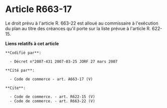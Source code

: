 # Article R663-17

Le droit prévu à l'article R. 663-22 est alloué au commissaire à l'exécution du plan au titre des créances qu'il porte sur la
liste prévue à l'article R. 622-15.

**Liens relatifs à cet article**

	**Codifié par**:

	  - Décret n°2007-431 2007-03-25 JORF 27 mars 2007

	**Cité par**:

	  - Code de commerce - art. A663-17 (V)

	**Cite**:

	  - Code de commerce. - art. R622-15 (V)
	  - Code de commerce. - art. R663-22 (V)
